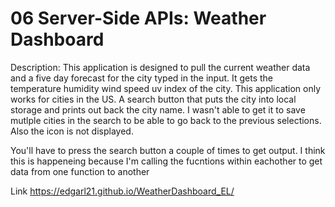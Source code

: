 # 06 Server-Side APIs: Weather Dashboard

Description: This application is designed to pull the current weather data and a five day forecast for the city typed in the input. It gets the temperature humidity wind speed uv index of the city. This application only works for cities in the US.  A search button that puts the city into local storage and prints out back the city name. I wasn't able to get it to save mutlple cities in the search to be able to go back to the previous selections. Also the icon is not displayed.

You'll have to press the search button a couple of times to get output. I think this is happeneing because I'm calling the fucntions within eachother to get data from one function to another

Link
https://edgarl21.github.io/WeatherDashboard_EL/
